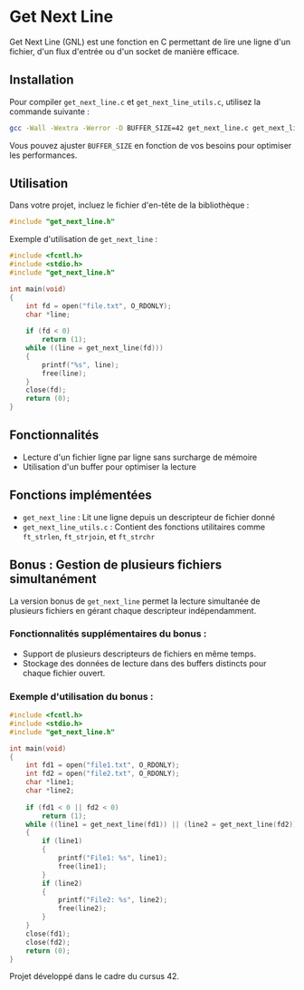 # Get Next Line

Get Next Line (GNL) est une fonction en C permettant de lire une ligne d'un fichier, d'un flux d'entrée ou d'un socket de manière efficace.

## Installation

Pour compiler `get_next_line.c` et `get_next_line_utils.c`, utilisez la commande suivante :

```sh
gcc -Wall -Wextra -Werror -D BUFFER_SIZE=42 get_next_line.c get_next_line_utils.c -o gnl
```

Vous pouvez ajuster `BUFFER_SIZE` en fonction de vos besoins pour optimiser les performances.

## Utilisation

Dans votre projet, incluez le fichier d'en-tête de la bibliothèque :

```c
#include "get_next_line.h"
```

Exemple d'utilisation de `get_next_line` :

```c
#include <fcntl.h>
#include <stdio.h>
#include "get_next_line.h"

int main(void)
{
    int fd = open("file.txt", O_RDONLY);
    char *line;
    
    if (fd < 0)
        return (1);
    while ((line = get_next_line(fd)))
    {
        printf("%s", line);
        free(line);
    }
    close(fd);
    return (0);
}
```

## Fonctionnalités

- Lecture d'un fichier ligne par ligne sans surcharge de mémoire
- Utilisation d'un buffer pour optimiser la lecture

## Fonctions implémentées

- `get_next_line` : Lit une ligne depuis un descripteur de fichier donné
- `get_next_line_utils.c` : Contient des fonctions utilitaires comme `ft_strlen`, `ft_strjoin`, et `ft_strchr`

## Bonus : Gestion de plusieurs fichiers simultanément

La version bonus de `get_next_line` permet la lecture simultanée de plusieurs fichiers en gérant chaque descripteur indépendamment.

### Fonctionnalités supplémentaires du bonus :
- Support de plusieurs descripteurs de fichiers en même temps.
- Stockage des données de lecture dans des buffers distincts pour chaque fichier ouvert.

### Exemple d'utilisation du bonus :

```c
#include <fcntl.h>
#include <stdio.h>
#include "get_next_line.h"

int main(void)
{
    int fd1 = open("file1.txt", O_RDONLY);
    int fd2 = open("file2.txt", O_RDONLY);
    char *line1;
    char *line2;
    
    if (fd1 < 0 || fd2 < 0)
        return (1);
    while ((line1 = get_next_line(fd1)) || (line2 = get_next_line(fd2)))
    {
        if (line1)
        {
            printf("File1: %s", line1);
            free(line1);
        }
        if (line2)
        {
            printf("File2: %s", line2);
            free(line2);
        }
    }
    close(fd1);
    close(fd2);
    return (0);
}
```

Projet développé dans le cadre du cursus 42.

